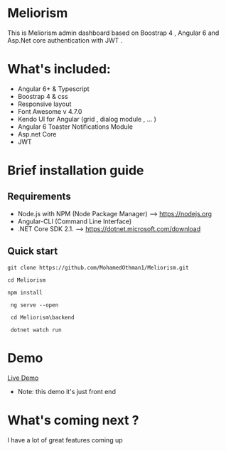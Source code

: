 # Meliorism
This is Meliorism admin dashboard based on Boostrap 4 , Angular 6 and Asp.Net core authentication with JWT . 

# What's included:
* Angular 6+ & Typescript
* Boostrap 4 & css
* Responsive layout 
* Font Awesome v 4.7.0
* Kendo UI for Angular (grid , dialog module , ... )
* Angular 6 Toaster Notifications Module
* Asp.net Core
* JWT

# Brief installation guide

## Requirements 
* Node.js with NPM (Node Package Manager) --> https://nodejs.org
* Angular-CLI (Command Line Interface)
* .NET Core SDK 2.1.   --> https://dotnet.microsoft.com/download

## Quick start 

``` 
git clone https://github.com/MohamedOthman1/Meliorism.git 
```
``` 
cd Meliorism
```
``` 
npm install 
```
``` 
 ng serve --open
```
``` 
 cd Meliorism\backend
```
``` 
 dotnet watch run
```
 
# Demo 

 [Live Demo](https://meliorism.herokuapp.com/)

* Note: this demo it's just front end
  
# What's coming next ?
  I have a lot of great features coming up
  
